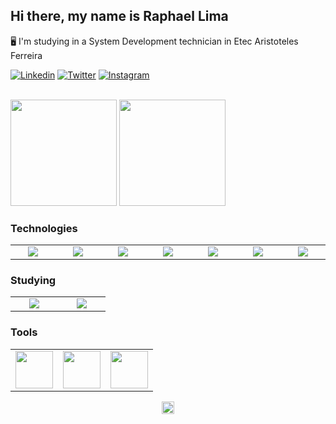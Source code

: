 ## Hi there, my name is Raphael Lima

:desktop_computer: I'm studying in a System Development technician in Etec Aristoteles Ferreira

[![Linkedin](https://img.shields.io/badge/LinkedIn-0077B5?style=for-the-badge&logo=linkedin&logoColor=white)](https://www.linkedin.com/in/raphael-fernandes-538379216/)
[![Twitter](https://img.shields.io/badge/Twitter-1DA1F2?style=for-the-badge&logo=twitter&logoColor=white)](https://twitter.com/rapha387)
[![Instagram](https://img.shields.io/badge/Instagram-E4405F?style=for-the-badge&logo=instagram&logoColor=white)](https://www.instagram.com/raphafernandes8/)

<br>

<div width="100%">
  <img height="170rem" src="https://github-readme-stats.vercel.app/api?username=Rapha387&show_icons=true&theme=github_dark&include_all_commits=true&count_private=true"/>
  <img height="170rem" src="https://github-readme-stats.vercel.app/api/top-langs/?username=Rapha387&&hide=html&layout=compact&langs_count=7&theme=github_dark"/>
</div>


### Technologies

<table>
    <tr>
        <td align="center" width="60">
            <img src="https://cdn.jsdelivr.net/gh/devicons/devicon/icons/html5/html5-original.svg"/>
        </td>
        <td align="center" width="60">
            <img src="https://cdn.jsdelivr.net/gh/devicons/devicon/icons/css3/css3-original.svg"/>
        </td>
        <td align="center" width="60">
            <img src="https://cdn.jsdelivr.net/gh/devicons/devicon/icons/sass/sass-original.svg"/>
        </td>
        <td align="center" width="60">
            <img src="https://cdn.jsdelivr.net/gh/devicons/devicon/icons/javascript/javascript-original.svg"/>
        </td>
        <td align="center" width="60">
            <img src="https://cdn.jsdelivr.net/gh/devicons/devicon/icons/typescript/typescript-original.svg" />
        </td>
        <td align="center" width="60">
            <img src="https://cdn.jsdelivr.net/gh/devicons/devicon/icons/csharp/csharp-original.svg" />
        </td>
        <td align="center" width="60">
            <img src="https://cdn.jsdelivr.net/gh/devicons/devicon/icons/mysql/mysql-original.svg" />
        </td>
    </tr>
</table>

### Studying

<table>
    <tr>
        <td align="center" width="60">
            <img src="https://cdn.jsdelivr.net/gh/devicons/devicon/icons/react/react-original.svg" />
        </td>
        <td align="center" width="60">
            <img src="https://cdn.jsdelivr.net/gh/devicons/devicon/icons/dot-net/dot-net-original.svg" />
        </td>
    </tr>
</table>
        
### Tools

<table>
    <tr>
        <td align="center" width="60">
            <img width="60" src="https://img.icons8.com/color/48/000000/visual-studio-code-2019.png"/>
        </td>
        <td align="center" width="60">
            <img width="60" src="https://cdn.jsdelivr.net/gh/devicons/devicon/icons/figma/figma-original.svg" />
        </td>
        <td align="center" width="60">
            <img width="60" src="https://cdn.jsdelivr.net/gh/devicons/devicon/icons/git/git-original.svg" />
        </td>
    </tr>
</table>

<p align="center"> 
     <img height="20em" src="https://komarev.com/ghpvc/?username=Rapha387&color=blue" alt="Visualizações no perfil"/> 
</p> 

        
        
        
      
